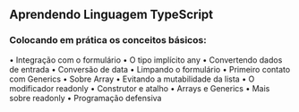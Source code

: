 ## Aprendendo Linguagem TypeScript 
### Colocando em prática os conceitos básicos:
 • Integração com o formulário
 • O tipo implícito any
 • Convertendo dados de entrada
 • Conversão de data
 • Limpando o formulário
 • Primeiro contato com Generics
 • Sobre Array
 • Evitando a mutabilidade da lista
 • O modificador readonly
 • Construtor e atalho
 • Arrays e Generics
 • Mais sobre readonly
 • Programação defensiva